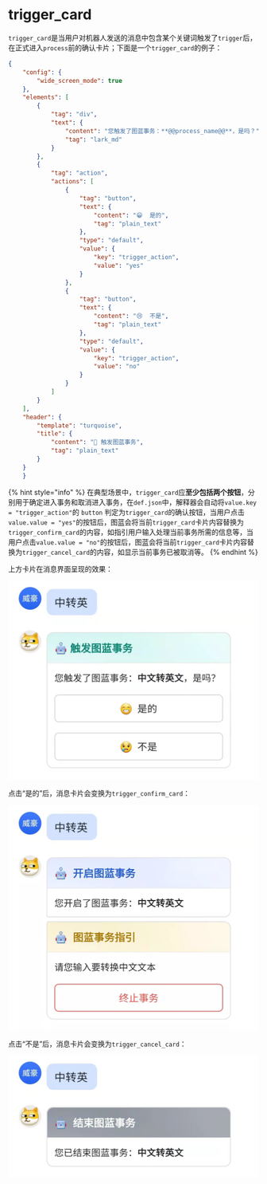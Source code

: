 # trigger\_card

`trigger_card`是当用户对机器人发送的消息中包含某个关键词触发了`trigger`后，在正式进入`process`前的确认卡片；下面是一个`trigger_card`的例子：

```json
{
    "config": {
        "wide_screen_mode": true
    },
    "elements": [
        {
            "tag": "div",
            "text": {
                "content": "您触发了图蓝事务：**@@process_name@@**，是吗？",
                "tag": "lark_md"
            }
        },
        {
            "tag": "action",
            "actions": [
                {
                    "tag": "button",
                    "text": {
                        "content": "😁  是的",
                        "tag": "plain_text"
                    },
                    "type": "default",
                    "value": {
                        "key": "trigger_action",
                        "value": "yes"
                    }
                },
                {
                    "tag": "button",
                    "text": {
                        "content": "😢  不是",
                        "tag": "plain_text"
                    },
                    "type": "default",
                    "value": {
                        "key": "trigger_action",
                        "value": "no"
                    }
                }
            ]
        }
    ],
    "header": {
        "template": "turquoise",
        "title": {
            "content": "🤖️ 触发图蓝事务",
            "tag": "plain_text"
        }
    }
    }
```

{% hint style="info" %}
在典型场景中，`trigger_card`应**至少包括两个按钮**，分别用于确定进入事务和取消进入事务，在`def.json`中，解释器会自动将`value.key = "trigger_action"`的 `button` 判定为`trigger_card`的确认按钮，当用户点击`value.value = "yes"`的按钮后，图蓝会将当前`trigger_card`卡片内容替换为`trigger_confirm_card`的内容，如指引用户输入处理当前事务所需的信息等，当用户点击`value.value = "no"`的按钮后，图蓝会将当前`trigger_card`卡片内容替换为`trigger_cancel_card`的内容，如显示当前事务已被取消等。
{% endhint %}

上方卡片在消息界面呈现的效果：

![](../../.gitbook/assets/image.png)

点击“是的”后，消息卡片会变换为`trigger_confirm_card`：

![](<../../.gitbook/assets/image (3).png>)

点击“不是”后，消息卡片会变换为`trigger_cancel_card`：

![](<../../.gitbook/assets/image (1).png>)
